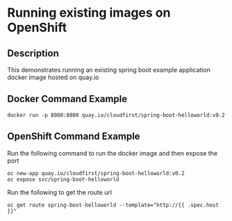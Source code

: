 # Running existing images on OpenShift

## Description

This demonstrates running an existing spring boot example application docker image hosted on quay.io

## Docker Command Example
```
docker run -p 8080:8080 quay.io/cloudfirst/spring-boot-helloworld:v0.2
```

## OpenShift Command Example
Run the following command to run the docker image and then expose the port
```
oc new-app quay.io/cloudfirst/spring-boot-helloworld:v0.2
oc expose svc/spring-boot-helloworld
```

Run the following to get the route url
```
oc get route spring-boot-helloworld --template="http://{{ .spec.host }}"
```
